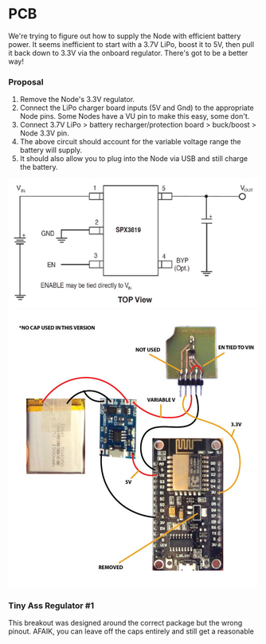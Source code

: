 # PCB
We're trying to figure out how to supply the Node with efficient battery
power. It seems inefficient to start with a 3.7V LiPo, boost it to 5V, then
pull it back down to 3.3V via the onboard regulator. There's got to be a better way!

### Proposal
1. Remove the Node's 3.3V regulator.
2. Connect the LiPo charger board inputs (5V and Gnd) to the appropriate Node pins. Some Nodes have a VU pin to make this easy, some don't.
2. Connect 3.7V LiPo > battery recharger/protection board > buck/boost > Node 3.3V pin.
3. The above circuit should account for the variable voltage range the battery will supply.
5. It should also allow you to plug into the Node via USB and still charge the battery.

![alt text](1/SPX3819_pinout.jpg)
![alt text](1/tiny-ass-setup.jpg)

### Tiny Ass Regulator #1
This breakout was designed around the correct package but the wrong pinout. AFAIK, you can leave off the caps entirely and still get a reasonable 
 
